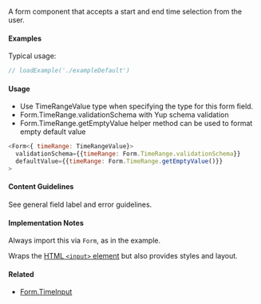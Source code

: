 A form component that accepts a start and end time selection from the user.

#### Examples

Typical usage:

```jsx
// loadExample('./exampleDefault')
```

#### Usage

- Use TimeRangeValue type when specifying the type for this form field.
- Form.TimeRange.validationSchema with Yup schema validation
- Form.TimeRange.getEmptyValue helper method can be used to format empty default value

```js static
<Form<{ timeRange: TimeRangeValue}>
  validationSchema={{timeRange: Form.TimeRange.validationSchema}}
  defaultValue={{timeRange: Form.TimeRange.getEmptyValue()}}
>
```

#### Content Guidelines

See general field label and error guidelines.

#### Implementation Notes

Always import this via `Form`, as in the example.

Wraps the [HTML `<input>` element](https://developer.mozilla.org/en-US/docs/Web/HTML/Element/input) but also provides styles and layout.

#### Related

- [Form.TimeInput](#!/Form.TimeInput)
